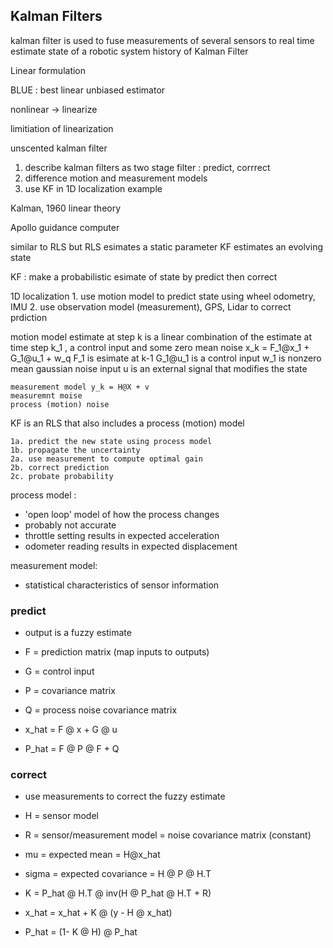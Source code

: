 ## Kalman Filters

kalman filter is used to fuse measurements of several
sensors to real time estimate state of a robotic system
history of Kalman Filter

Linear formulation

BLUE : best linear unbiased estimator

nonlinear -> linearize

limitiation of linearization

unscented kalman filter

1. describe kalman filters as two stage filter : predict, corrrect
2. difference motion and measurement models
3. use KF in 1D localization example

Kalman, 1960 linear theory

Apollo guidance computer

similar to RLS but
RLS esimates a static parameter
KF estimates an evolving state

KF : make a probabilistic esimate of state by predict then correct

1D localization 1. use motion model to predict state using wheel odometry, IMU 2. use observation model (measurement), GPS, Lidar to correct prdiction

motion model
estimate at step k is a linear combination of the estimate at time step k_1
, a control input and some zero mean noise
x_k = F_1@x_1 + G_1@u_1 + w_q
F_1 is esimate at k-1
G_1@u_1 is a control input
w_1 is nonzero mean gaussian noise
input u is an external signal that modifies the state

    measurement model y_k = H@X + v
    measuremnt moise
    process (motion) noise

KF is an RLS that also includes a process (motion) model

    1a. predict the new state using process model
    1b. propagate the uncertainty
    2a. use measurement to compute optimal gain
    2b. correct prediction
    2c. probate probability

process model :

- 'open loop' model of how the process changes
- probably not accurate
- throttle setting results in expected acceleration
- odometer reading results in expected displacement

measurement model:

- statistical characteristics of sensor information

### predict

- output is a fuzzy estimate
- F = prediction matrix (map inputs to outputs)
- G = control input
- P = covariance matrix
- Q = process noise covariance matrix

- x_hat = F @ x + G @ u
- P_hat = F @ P @ F + Q

### correct

- use measurements to correct the fuzzy estimate
- H = sensor model
- R = sensor/measurement model = noise covariance matrix (constant)
- mu = expected mean = H@x_hat
- sigma = expected covariance = H @ P @ H.T

- K = P_hat @ H.T @ inv(H @ P_hat @ H.T + R)
- x_hat = x_hat + K @ (y - H @ x_hat)
- P_hat = (1- K @ H) @ P_hat

